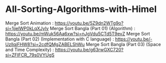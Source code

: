 # All-Sorting-Algorithms-with-Himel

Merge Sort Animation : https://youtu.be/5Z9dn2WTg9o?si=1jjelWP0kLqXJylv
Merge Sort Bangla (Part 01) (Algorithm) : https://youtu.be/mWuk56Aa6xw?si=nJgVdu5CTd5T9evZ
Merge Sort Bangla (Part 02) (Implementation with C language) : https://youtu.be/-UzllqjFHW8?si=2cdfQMgZABELShWu
Merge Sort Bangla (Part 03) (Space and Time Complexity) : https://youtu.be/g63rwGXC720?si=ZFIFCR_79s0VYUgS
